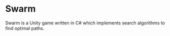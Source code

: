 # Swarm
Swarm is a Unity game written in C# which implements search algorithms to find optimal paths. 
